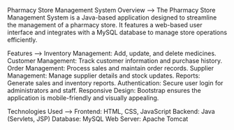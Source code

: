 Pharmacy Store Management System
Overview -->
The Pharmacy Store Management System is a Java-based application designed to streamline the management of a pharmacy store. It features a web-based user interface and integrates with a MySQL database to manage store operations efficiently.

Features -->
Inventory Management: Add, update, and delete medicines.
Customer Management: Track customer information and purchase history.
Order Management: Process sales and maintain order records.
Supplier Management: Manage supplier details and stock updates.
Reports: Generate sales and inventory reports.
Authentication: Secure user login for administrators and staff.
Responsive Design: Bootstrap ensures the application is mobile-friendly and visually appealing.


Technologies Used -->
Frontend: HTML, CSS, JavaScript
Backend: Java (Servlets, JSP)
Database: MySQL
Web Server: Apache Tomcat
